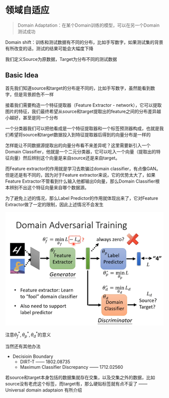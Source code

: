 # 领域自适应

> Domain Adaptation：在某个Domain训练的模型，可以在另一个Domain测试成功

Domain shift：训练和测试数据有不同的分布，比如手写数字，如果测试集的背景有所改变的话，测试的结果可能会大幅度下降

我们定义Source为原数据，Target为分布不同的测试数据

## Basic Idea

首先我们知道source和target的分布是不同的，比如手写数字，虽然能看到数字，但是背景颜色不一样

接着我们需要构造一个特征提取器（Feature Extractor - network），它可以提取图片的特征，我们最终希望从source和target提取出的feature之间的分布差异越小越好，甚至是同一个分布

一个分类器我们可以把他看成是一个特征提取器和一个标签预测器构成，也就是我们希望将source和target数据投入到特征提取器后得到的向量分布是一样的

怎样能让不同数据源提取出的向量分布看不来差异呢？这里需要新引入一个Domain Classifier，他就是一个二元分类器，它可以吃入一个向量（提取出的特征向量）然后辨别这个向量是来自source还是来自target。

而Feature extractor的作用就是学习去欺骗过domain classifier，有点像GAN。但是还是有不同的，因为对于Feature extractor来说，它的优势太大了，如果Feature Extractor不管看到什么输入他都输出0向量，那么Domain Classifier根本辨别不出这个特征向量来自哪个数据源。

为了避免上述的情况，那么Label Predictor的作用就体现出来了，它对Feature Extractor做了一定的限制，因此上述情况不会发生

![image-20211210150837778](img/image-20211210150837778.png)



注意$\theta_f^*,\theta_p^*,\theta_d^*$的意义

当然还有其他办法

+ Decisioin Boundary
  + DIRT-T  —— 1802.08735
  + Maximum Classifier Discrepancy —— 1712.02560

若source和target本身包括的数据集就存在交集，以及交集之外的数据，比如source没有老虎这个标签，而target有，那么硬贴标签就有点不妥了 —— Universal domain adaptaion 有所介绍